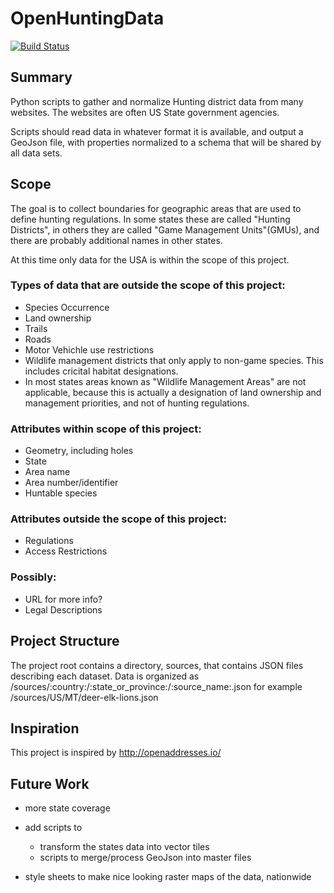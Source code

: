 # OpenHuntingData

[![Build Status](https://travis-ci.org/OpenBounds/OpenHuntingData.svg?branch=master)](https://travis-ci.org/OpenBounds/OpenHuntingData)

## Summary
Python scripts to gather and normalize Hunting district data from many websites. The websites are often US State government agencies.

Scripts should read data in whatever format it is available, and output a GeoJson file, with properties normalized to a schema that will be shared by all data sets.

## Scope
The goal is to collect boundaries for geographic areas that are used to define hunting regulations. In some states these are called "Hunting Districts", in others they are called "Game Management Units"(GMUs), and there are probably additional names in other states.

At this time only data for the USA is within the scope of this project.

### Types of data that are outside the scope of this project:
* Species Occurrence
* Land ownership
* Trails
* Roads
* Motor Vehichle use restrictions
* Wildlife management districts that only apply to non-game species. This includes cricital habitat designations.
* In most states areas known as "Wildlife Management Areas" are not applicable, because this is actually a designation of land ownership and management priorities, and not of hunting regulations.

### Attributes within scope of this project:
* Geometry, including holes
* State
* Area name
* Area number/identifier
* Huntable species

### Attributes outside the scope of this project:
* Regulations
* Access Restrictions

### Possibly:
* URL for more info?
* Legal Descriptions

## Project Structure
The project root contains a directory, sources, that contains JSON files describing each dataset. Data is organized as /sources/:country:/:state_or_province:/:source_name:.json for example /sources/US/MT/deer-elk-lions.json

## Inspiration
This project is inspired by http://openaddresses.io/

## Future Work
* more state coverage
* add scripts to
    * transform the states data into vector tiles
    * scripts to merge/process GeoJson into master files

* style sheets to make nice looking raster maps of the data, nationwide
